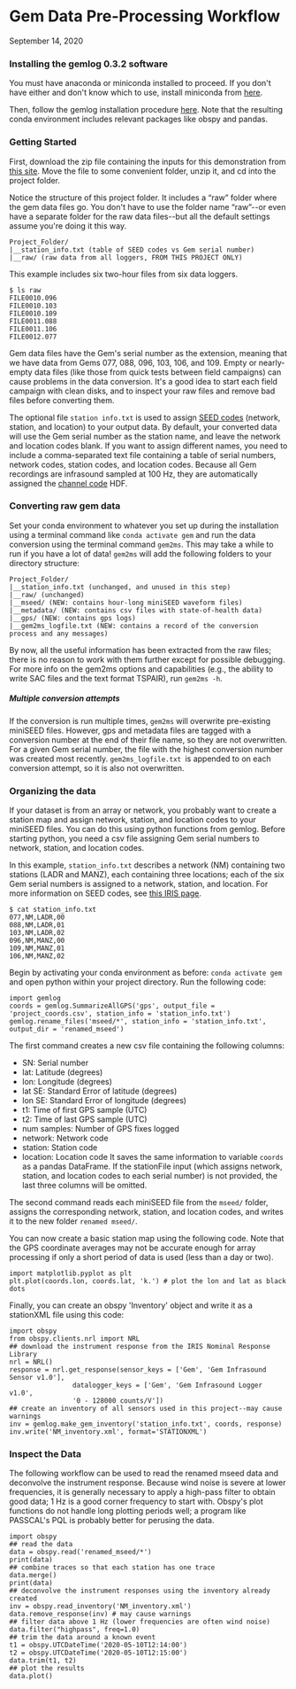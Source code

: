 # Gem Data Pre-Processing Workflow
September 14, 2020

### Installing the gemlog 0.3.2 software
You must have anaconda or miniconda installed to proceed. If you don't have either and don't know which to use, install miniconda from [here](https://docs.conda.io/en/latest/miniconda.html).

Then, follow the gemlog installation procedure [here](https://github.com/ajakef/gemlog/blob/master/README). Note that the resulting conda environment includes relevant packages like obspy and pandas.

### Getting Started
First, download the zip file containing the inputs for this demonstration from [this site](https://github.com/ajakef/gemlog/blob/master/demo/demo.zip). Move the file to some convenient folder, unzip it, and cd into the project folder.

Notice the structure of this project folder. It includes a “raw” folder where the gem data files go. You don't have to use the folder name “raw”--or even have a separate folder for the raw data files--but all the default settings assume you're doing it this way.
```
Project_Folder/
|__station_info.txt (table of SEED codes vs Gem serial number)
|__raw/ (raw data from all loggers, FROM THIS PROJECT ONLY)
```

This example includes six two-hour files from six data loggers.
```
$ ls raw
FILE0010.096
FILE0010.103
FILE0010.109
FILE0011.088
FILE0011.106
FILE0012.077
```
Gem data files have the Gem's serial number as the extension, meaning that we have data from Gems 077, 088, 096, 103, 106, and 109. Empty or nearly-empty data files (like those from quick tests between field campaigns) can cause problems in the data conversion. It's a good idea to start each field campaign with clean disks, and to inspect your raw files and remove bad files before converting them.

The optional file `station info.txt` is used to assign [SEED codes](https://ds.iris.edu/ds/nodes/dmc/data/formats/seed/) (network, station, and location) to your output data. By default, your converted data will use the Gem serial number as the station name, and leave the network and location codes blank. If you want to assign different names, you need to include a comma-separated text file containing a table of serial numbers, network codes, station codes, and location codes. Because all Gem recordings are infrasound sampled at 100 Hz, they are automatically assigned the [channel code](https://ds.iris.edu/ds/nodes/dmc/data/formats/seed-channel-naming/) HDF.

### Converting raw gem data
Set your conda environment to whatever you set up during the installation using a terminal command like `conda activate gem` and run the data conversion using the terminal command `gem2ms`. This may take a while to run if you have a lot of data! `gem2ms` will add the following folders to your directory structure:
```
Project_Folder/
|__station_info.txt (unchanged, and unused in this step)
|__raw/ (unchanged)
|__mseed/ (NEW: contains hour-long miniSEED waveform files)
|__metadata/ (NEW: contains csv files with state-of-health data)
|__gps/ (NEW: contains gps logs)
|__gem2ms_logfile.txt (NEW: contains a record of the conversion process and any messages)
```

By now, all the useful information has been extracted from the raw files; there is no reason to work with them further except for possible debugging. For more info on the gem2ms options and capabilities (e.g., the ability to write SAC files and the text format TSPAIR), run `gem2ms -h`.

##### Multiple conversion attempts
If the conversion is run multiple times, `gem2ms` will overwrite pre-existing miniSEED files. However, gps and metadata files are tagged with a conversion number at the end of their file name, so they are not overwritten. For a given Gem serial number, the file with the highest conversion number was created most recently. `gem2ms_logfile.txt `is appended to on each conversion attempt, so it is also not overwritten.

### Organizing the data
If your dataset is from an array or network, you probably want to create a station map and assign network, station, and location codes to your miniSEED files. You can do this using python functions from gemlog. Before starting python, you need a csv file assigning Gem serial numbers to network, station, and location codes.

In this example, `station_info.txt` describes a network (NM) containing two stations (LADR and MANZ), each containing three locations; each of the six Gem serial numbers is assigned to a network, station, and location. For more information on SEED codes, see [this IRIS page](https://ds.iris.edu/ds/nodes/dmc/data/formats/seed/).
```
$ cat station_info.txt
077,NM,LADR,00
088,NM,LADR,01
103,NM,LADR,02
096,NM,MANZ,00
109,NM,MANZ,01
106,NM,MANZ,02
```
Begin by activating your conda environment as before: `conda activate gem` and open python within your project directory. Run the following code:
```
import gemlog
coords = gemlog.SummarizeAllGPS('gps', output_file = 'project_coords.csv', station_info = 'station_info.txt')
gemlog.rename_files('mseed/*', station_info = 'station_info.txt', output_dir = 'renamed_mseed')
```

The first command creates a new csv file containing the following columns:
* SN: Serial number
* lat: Latitude (degrees)
* lon: Longitude (degrees)
* lat SE: Standard Error of latitude (degrees)
* lon SE: Standard Error of longitude (degrees)
* t1: Time of first GPS sample (UTC)
* t2: Time of last GPS sample (UTC)
* num samples: Number of GPS fixes logged
* network: Network code
* station: Station code
* location: Location code
It saves the same information to variable `coords` as a pandas DataFrame. If the stationFile input (which assigns network, station, and location codes to each serial number) is not provided, the last three columns will be omitted.

The second command reads each miniSEED file from the `mseed/` folder, assigns the corresponding network, station, and location codes, and writes it to the new folder `renamed mseed/`.

You can now create a basic station map using the following code. Note that the GPS coordinate averages may not be accurate enough for array processing if only a short period of data is used (less than a day or two).
```
import matplotlib.pyplot as plt
plt.plot(coords.lon, coords.lat, 'k.') # plot the lon and lat as black dots
```
Finally, you can create an obspy 'Inventory' object and write it as a stationXML file using this code:
```
import obspy
from obspy.clients.nrl import NRL
## download the instrument response from the IRIS Nominal Response Library
nrl = NRL()
response = nrl.get_response(sensor_keys = ['Gem', 'Gem Infrasound Sensor v1.0'],
	   		    datalogger_keys = ['Gem', 'Gem Infrasound Logger v1.0',
			    '0 - 128000 counts/V'])
## create an inventory of all sensors used in this project--may cause warnings
inv = gemlog.make_gem_inventory('station_info.txt', coords, response)
inv.write('NM_inventory.xml', format='STATIONXML')
```

### Inspect the Data
The following workflow can be used to read the renamed mseed data and deconvolve the instrument response.
Because wind noise is severe at lower frequencies, it is generally necessary to apply a high-pass filter to obtain good data; 1 Hz is a good corner frequency to start with. Obspy's plot functions do not handle long plotting periods well; a program like PASSCAL's PQL is probably better for perusing the data.
```
import obspy
## read the data
data = obspy.read('renamed_mseed/*')
print(data)
## combine traces so that each station has one trace
data.merge()
print(data)
## deconvolve the instrument responses using the inventory already created
inv = obspy.read_inventory('NM_inventory.xml')
data.remove_response(inv) # may cause warnings
## filter data above 1 Hz (lower frequencies are often wind noise)
data.filter("highpass", freq=1.0)
## trim the data around a known event
t1 = obspy.UTCDateTime('2020-05-10T12:14:00')
t2 = obspy.UTCDateTime('2020-05-10T12:15:00')
data.trim(t1, t2)
## plot the results
data.plot()
```